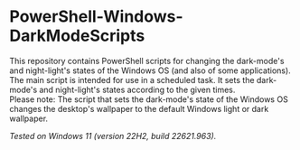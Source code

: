 # PowerShell-Windows-DarkModeScripts

This repository contains PowerShell scripts for changing the dark-mode's and night-light's states of the Windows OS (and also of some applications).
The main script is intended for use in a scheduled task. It sets the dark-mode's and night-light's states according to the given times.\
Please note: The script that sets the dark-mode's state of the Windows OS changes the desktop's wallpaper to the default Windows light or dark wallpaper.

_Tested on Windows 11 (version 22H2, build 22621.963)._
